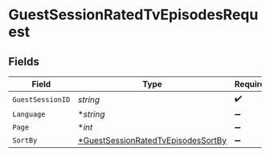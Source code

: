 # GuestSessionRatedTvEpisodesRequest


## Fields

| Field                                                                                              | Type                                                                                               | Required                                                                                           | Description                                                                                        |
| -------------------------------------------------------------------------------------------------- | -------------------------------------------------------------------------------------------------- | -------------------------------------------------------------------------------------------------- | -------------------------------------------------------------------------------------------------- |
| `GuestSessionID`                                                                                   | *string*                                                                                           | :heavy_check_mark:                                                                                 | N/A                                                                                                |
| `Language`                                                                                         | **string*                                                                                          | :heavy_minus_sign:                                                                                 | N/A                                                                                                |
| `Page`                                                                                             | **int*                                                                                             | :heavy_minus_sign:                                                                                 | N/A                                                                                                |
| `SortBy`                                                                                           | [*GuestSessionRatedTvEpisodesSortBy](../../models/operations/guestsessionratedtvepisodessortby.md) | :heavy_minus_sign:                                                                                 | N/A                                                                                                |